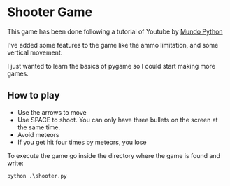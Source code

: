 # Shooter Game

This game has been done following a tutorial of Youtube by [Mundo Python](https://www.youtube.com/@MundoPython/playlists)

I've added some features to the game like the ammo limitation, and some vertical movement.

I just wanted to learn the basics of pygame so I could start making more games.

## How to play

- Use the arrows to move
- Use SPACE to shoot. You can only have three bullets on the screen at the same time.
- Avoid meteors
- If you get hit four times by meteors, you lose

To execute the game go inside the directory where the game is found and write:
```python
python .\shooter.py
```